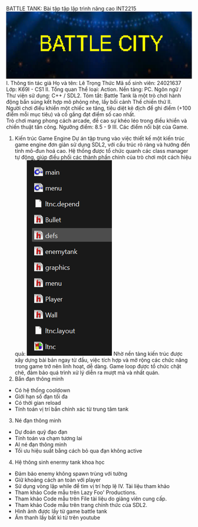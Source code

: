 BATTLE TANK: Bài tập tập lập trình nâng cao INT2215
![alt text](image.png)
I. Thông tin tác giả
Họ và tên: Lê Trọng Thức
Mã số sinh viên: 24021637
Lớp: K69I - CS1
II. Tổng quan
Thể loại: Action.
Nền tảng: PC.
Ngôn ngữ / Thư viện sử dụng: C++ / SDL2.
Tóm tắt: Battle Tank là một trò chơi hành động bắn súng kết hợp mô phỏng nhẹ, lấy bối cảnh Thế chiến thứ II.  
Người chơi điều khiển một chiếc xe tăng, tiêu diệt kẻ địch để ghi điểm (+100 điểm mỗi mục tiêu) và cố gắng đạt điểm số cao nhất.  
Trò chơi mang phong cách arcade, đề cao sự khéo léo trong điều khiển và chiến thuật tấn công.
Ngưỡng điểm: 8.5 - 9
III. Các điểm nổi bật của Game.
1. Kiến trúc Game Engine
Dự án tập trung vào việc thiết kế một kiến trúc game engine đơn giản sử dụng SDL2, với cấu trúc rõ ràng và hướng đến tính mô-đun hoá cao. Hệ thống được tổ chức quanh các class manager tự động, giúp điều phối các thành phần chính của trò chơi một cách hiệu quả:
![alt text](image-1.png)
Nhờ nền tảng kiến trúc được xây dựng bài bản ngay từ đầu, việc tích hợp và mở rộng các chức năng trong game trở nên linh hoạt, dễ dàng. Game loop được tổ chức chặt chẽ, đảm bảo quá trình xử lý diễn ra mượt mà và nhất quán.
2. Bắn đạn thông minh
- Có hệ thống cooldown
- Giới hạn số đạn tối đa
- Có thời gian reload
- Tính toán vị trí bắn chính xác từ trung tâm tank
3. Né đạn thông minh
- Dự đoán quỹ đạo đạn
- Tính toán va chạm tương lai
- AI né đạn thông minh
- Tối ưu hiệu suất bằng cách bỏ qua đạn không active
4. Hệ thông sinh enermy tank khoa học
- Đảm bảo enemy không spawn trùng với tường
- Giữ khoảng cách an toàn với player
- Sử dụng vòng lặp while để tìm vị trí hợp lệ
IV. Tài liệu tham khảo
- Tham khảo Code mẫu trên Lazy Foo' Productions.
- Tham khảo Code mẫu trên File tài liệu do giảng viên cung cấp.
- Tham khảo Code mẫu trên trang chính thức của SDL2.
- Hình ảnh được lấy từ game battle tank
- Âm thanh lấy bất kì từ trên youtube